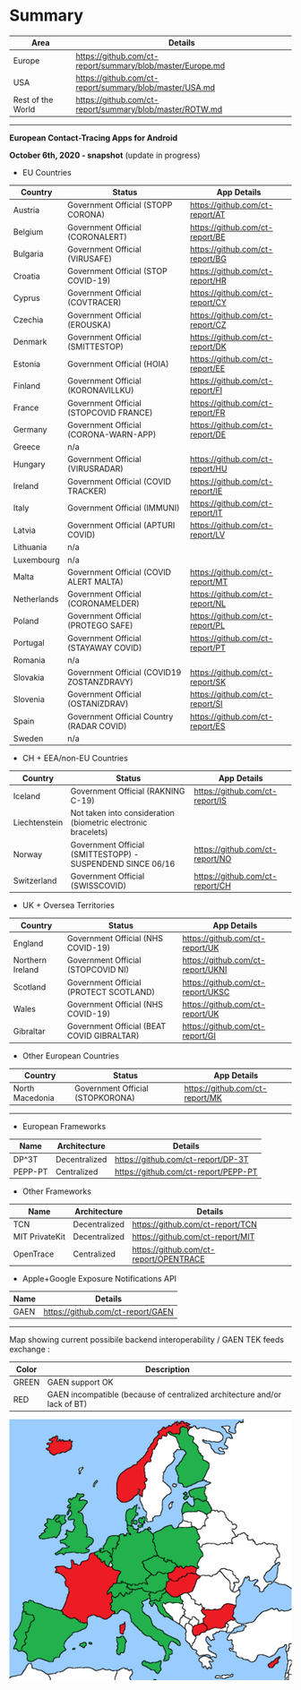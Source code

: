 # Summary

Area | Details
-------|-----------------------------------------------------------
Europe | https://github.com/ct-report/summary/blob/master/Europe.md
USA | https://github.com/ct-report/summary/blob/master/USA.md
Rest of the World | https://github.com/ct-report/summary/blob/master/ROTW.md

-------------------------------------

**European Contact-Tracing Apps for Android**

**October 6th, 2020 - snapshot** (update in progress)

- EU Countries

Country | Status | App Details
--------|--------|------------
Austria | Government Official (STOPP CORONA) | https://github.com/ct-report/AT
Belgium | Government Official (CORONALERT) | https://github.com/ct-report/BE
Bulgaria | Government Official (VIRUSAFE) | https://github.com/ct-report/BG
Croatia | Government Official (STOP COVID-19) | https://github.com/ct-report/HR |
Cyprus | Government Official (COVTRACER) | https://github.com/ct-report/CY
Czechia | Government Official (EROUSKA) | https://github.com/ct-report/CZ
Denmark | Government Official (SMITTESTOP) | https://github.com/ct-report/DK
Estonia | Government Official (HOIA) | https://github.com/ct-report/EE |
Finland | Government Official (KORONAVILLKU) | https://github.com/ct-report/FI
France | Government Official (STOPCOVID FRANCE) | https://github.com/ct-report/FR
Germany | Government Official (CORONA-WARN-APP) | https://github.com/ct-report/DE
Greece | n/a |
Hungary | Government Official (VIRUSRADAR) | https://github.com/ct-report/HU
Ireland | Government Official (COVID TRACKER) | https://github.com/ct-report/IE
Italy | Government Official (IMMUNI) | https://github.com/ct-report/IT
Latvia | Government Official (APTURI COVID) | https://github.com/ct-report/LV
Lithuania | n/a |
Luxembourg | n/a |
Malta | Government Official (COVID ALERT MALTA) | https://github.com/ct-report/MT
Netherlands | Government Official (CORONAMELDER) | https://github.com/ct-report/NL
Poland | Government Official (PROTEGO SAFE) | https://github.com/ct-report/PL
Portugal | Government Official (STAYAWAY COVID) | https://github.com/ct-report/PT
Romania | n/a |
Slovakia | Government Official (COVID19 ZOSTANZDRAVY) | https://github.com/ct-report/SK
Slovenia | Government Official (OSTANIZDRAV) | https://github.com/ct-report/SI
Spain | Government Official Country (RADAR COVID) | https://github.com/ct-report/ES
Sweden | n/a |

- CH + EEA/non-EU Countries

Country | Status | App Details
--------|--------|------------
Iceland | Government Official (RAKNING C-19) | https://github.com/ct-report/IS
Liechtenstein | Not taken into consideration (biometric electronic bracelets) |
Norway | Government Official (SMITTESTOPP) - SUSPENDEND SINCE 06/16 | https://github.com/ct-report/NO
Switzerland | Government Official (SWISSCOVID) | https://github.com/ct-report/CH

- UK + Oversea Territories

Country | Status | App Details
--------|--------|------------
England | Government Official (NHS COVID-19) | https://github.com/ct-report/UK
Northern Ireland | Government Official (STOPCOVID NI) | https://github.com/ct-report/UKNI
Scotland | Government Official (PROTECT SCOTLAND) | https://github.com/ct-report/UKSC
Wales | Government Official (NHS COVID-19) | https://github.com/ct-report/UK
Gibraltar | Government Official (BEAT COVID GIBRALTAR) | https://github.com/ct-report/GI

- Other European Countries

Country | Status | App Details
--------|--------|------------
North Macedonia | Government Official (STOPKORONA) | https://github.com/ct-report/MK

-------------------------------

- European Frameworks

Name | Architecture | Details
-----|--------------|--------
DP^3T | Decentralized | https://github.com/ct-report/DP-3T
PEPP-PT | Centralized | https://github.com/ct-report/PEPP-PT

- Other Frameworks

Name | Architecture | Details
-----|--------------|--------
TCN | Decentralized | https://github.com/ct-report/TCN
MIT PrivateKit | Decentralized | https://github.com/ct-report/MIT
OpenTrace | Centralized | https://github.com/ct-report/OPENTRACE

- Apple+Google Exposure Notifications API

Name | Details
-----|--------
GAEN | https://github.com/ct-report/GAEN

-------------------------------

Map showing current possibile backend interoperability / GAEN TEK feeds exchange :

Color | Description
------|------------
GREEN | GAEN support OK
RED | GAEN incompatible (because of centralized architecture and/or lack of BT)

![](20201006_Europe_Map.png)
